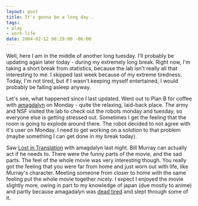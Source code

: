 ```yaml
--- 
layout: post
title: It's gonna be a long day..
tags: 
- play
- work-life
date: 2004-02-12 08:29:00 -06:00
---
```

Well, here I am in the middle of another long tuesday. I'll probably be updating again later today - during my extremely long break.  Right now, I'm taking a short break from statistics, because the lab isn't really all that interesting to me.  I skipped last week because of my extreme tiredness.  Today, I'm not tired, but if I wasn't keeping myself entertained, I would probably be falling asleep anyway.

Let's see, what happened since I last updated.  Went out to Plan B for coffee with <a href="http://amagdalyn.livejournal.com">amagdalyn</a> on Monday - quite the relaxing, laid-back place.  The army and NSF visited the lab to check out the robots monday and tuesday, so everyone else is getting stressed out.  Sometimes I get the feeling that the room is going to explode around there.  The robot decided to not agree with it's user on Monday.  I need to get working on a solution to that problem (maybe something I can get done in my break today).

Saw <a href="http://www.imdb.com/title/tt0335266/">Lost in Translation</a> with amagdalyn last night.  Bill Murray can actually act if he needs to.  There were the funny parts of the movie, and the sad parts.   The feel of the whole movie was very interesting though.  You really got the feeling that you were far from home and just worn out with life, like Murray's character.  Meeting someone from closer to home with the same feeling put the whole movie together nicely.  I expect I enjoyed the movie slightly more, owing in part to my knowledge of japan (due mostly to anime) and partly because amagadalyn was <a href="http://www.livejournal.com/users/amagdalyn/100237.html">dead tired</a> and slept through some of it.
